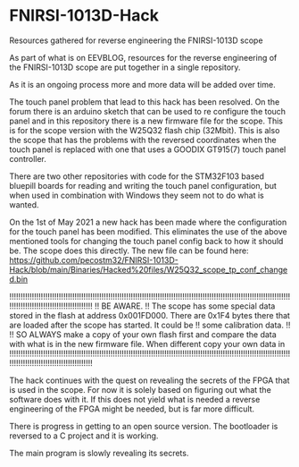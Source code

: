 # FNIRSI-1013D-Hack
Resources gathered for reverse engineering the FNIRSI-1013D scope

As part of what is on EEVBLOG, resources for the reverse engineering of the FNIRSI-1013D scope are put together in a single repository.

As it is an ongoing process more and more data will be added over time.

The touch panel problem that lead to this hack has been resolved. On the forum there is an arduino sketch that can be used to re configure the touch panel
and in this repository there is a new firmware file for the scope. This is for the scope version with the W25Q32 flash chip (32Mbit). This is also the scope
that has the problems with the reversed coordinates when the touch panel is replaced with one that uses a GOODIX GT915(7) touch panel controller.

There are two other repositories with code for the STM32F103 based bluepill boards for reading and writing the touch panel configuration, but when used in
combination with Windows they seem not to do what is wanted.

On the 1st of May 2021 a new hack has been made where the configuration for the touch panel has been modified. 
This eliminates the use of the above mentioned tools for changing the touch panel config back to how it should be. The scope does this directly. 
The new file can be found here: https://github.com/pecostm32/FNIRSI-1013D-Hack/blob/main/Binaries/Hacked%20files/W25Q32_scope_tp_conf_changed.bin

!!!!!!!!!!!!!!!!!!!!!!!!!!!!!!!!!!!!!!!!!!!!!!!!!!!!!!!!!!!!!!!!!!!!!!!!!!!!!!!!!!!!!!!!!!!!!!!!!!!!!!!!!!!!!!!!!!!!!!!!!!!!!!!!!!!!!!!!!!!!!!!!!!!!!!!!!!!!!!!!!!
!! BE AWARE.
!! The scope has some special data stored in the flash at address 0x001FD000. There are 0x1F4 bytes there that are loaded after the scope has started. It could be
!! some calibration data.
!!
!! SO ALWAYS make a copy of your own flash first and compare the data with what is in the new firmware file. When different copy your own data in
!!!!!!!!!!!!!!!!!!!!!!!!!!!!!!!!!!!!!!!!!!!!!!!!!!!!!!!!!!!!!!!!!!!!!!!!!!!!!!!!!!!!!!!!!!!!!!!!!!!!!!!!!!!!!!!!!!!!!!!!!!!!!!!!!!!!!!!!!!!!!!!!!!!!!!!!!!!!!!!!!!


The hack continues with the quest on revealing the secrets of the FPGA that is used in the scope. For now it is solely based on figuring out what the software
does with it. If this does not yield what is needed a reverse engineering of the FPGA might be needed, but is far more difficult.

There is progress in getting to an open source version. The bootloader is reversed to a C project and it is working.

The main program is slowly revealing its secrets.
